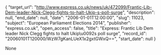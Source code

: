 {
  "target_url": "http://www.express.co.uk/news/uk/472099/Frantic-Lib-Dem-leader-Nick-Clegg-fights-to-halt-Ukip-s-poll-surge", 
  "description": null, 
  "end_date": null, 
  "date": "2006-01-01T12:00:00", 
  "slug": 11023, 
  "subject": "European Parliament Elections 2014", 
  "publisher": "express.co.uk", 
  "open_access": false, 
  "title": "Express: Frantic Lib Dem leader Nick Clegg fights to halt Ukip\u0092s poll surge", 
  "record_id": "20060101T120000/WzW7gKanLUeX1x2gxtGWxQ==", 
  "start_date": null
}

None